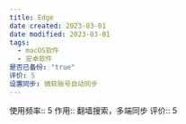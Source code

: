 ```yaml
---
title: Edge
date created: 2023-03-01
date modified: 2023-03-01
tags:
  - macOS软件
  - 安卓软件
是否已备份: "true"
评价: 5
设置同步: 微软账号自动同步
---
```

使用频率:: 5
作用:: 翻墙搜索，多端同步
评价:: 5
